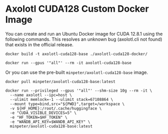 # Axolotl CUDA128 Custom Docker Image

You can create and run an Ubuntu Docker image for CUDA 12.8.1 using the following commands.
This resolves an unknown bug (axolotl.cli not found) that exists in the official release.

```
docker build -t axolotl-cuda128-base ./axolotl-cuda128-docker/

docker run --gpus '"all"' --rm -it axolotl-cuda128-base
```

Or you can use the pre-built `minpeter/axolotl-cuda128-base` image.

```
docker pull minpeter/axolotl-cuda128-base:latest

docker run --privileged --gpus '"all"' --shm-size 10g --rm -it \
  --name axolotl --ipc=host \
  --ulimit memlock=-1 --ulimit stack=67108864 \
  --mount type=bind,src="${PWD}",target=/workspace \
  -v ${HF_HOME}:/root/.cache/huggingface \
  -e "CUDA_VISIBLE_DEVICES=5" \
  -e "HF_TOKEN=$HF_TOKEN" \
  -e "WANDB_API_KEY=$WANDB_API_KEY" \
  minpeter/axolotl-cuda128-base:latest
```